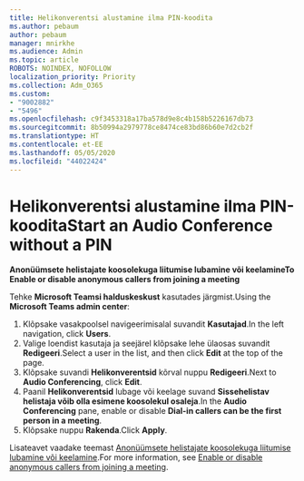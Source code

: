 ```yaml
---
title: Helikonverentsi alustamine ilma PIN-koodita
ms.author: pebaum
author: pebaum
manager: mnirkhe
ms.audience: Admin
ms.topic: article
ROBOTS: NOINDEX, NOFOLLOW
localization_priority: Priority
ms.collection: Adm_O365
ms.custom:
- "9002882"
- "5496"
ms.openlocfilehash: c9f3453318a17ba578d9e8c4b158b5226167db73
ms.sourcegitcommit: 8b50994a2979778ce8474ce83bd86b60e7d2cb2f
ms.translationtype: HT
ms.contentlocale: et-EE
ms.lasthandoff: 05/05/2020
ms.locfileid: "44022424"
---
```

# <a name="start-an-audio-conference-without-a-pin"></a><span data-ttu-id="1fe92-102">Helikonverentsi alustamine ilma PIN-koodita</span><span class="sxs-lookup"><span data-stu-id="1fe92-102">Start an Audio Conference without a PIN</span></span>

<span data-ttu-id="1fe92-103">**Anonüümsete helistajate koosolekuga liitumise lubamine või keelamine**</span><span class="sxs-lookup"><span data-stu-id="1fe92-103">**To Enable or disable anonymous callers from joining a meeting**</span></span>

<span data-ttu-id="1fe92-104">Tehke **Microsoft Teamsi halduskeskust** kasutades järgmist.</span><span class="sxs-lookup"><span data-stu-id="1fe92-104">Using the **Microsoft Teams admin center**:</span></span>

1. <span data-ttu-id="1fe92-105">Klõpsake vasakpoolsel navigeerimisalal suvandit **Kasutajad**.</span><span class="sxs-lookup"><span data-stu-id="1fe92-105">In the left navigation, click **Users**.</span></span>
2. <span data-ttu-id="1fe92-106">Valige loendist kasutaja ja seejärel klõpsake lehe ülaosas suvandit **Redigeeri**.</span><span class="sxs-lookup"><span data-stu-id="1fe92-106">Select a user in the list, and then click **Edit** at the top of the page.</span></span>
3. <span data-ttu-id="1fe92-107">Klõpsake suvandi **Helikonverentsid** kõrval nuppu **Redigeeri**.</span><span class="sxs-lookup"><span data-stu-id="1fe92-107">Next to **Audio Conferencing**, click **Edit**.</span></span>
4. <span data-ttu-id="1fe92-108">Paanil **Helikonverentsid** lubage või keelage suvand **Sissehelistav helistaja võib olla esimene koosolekul osaleja**.</span><span class="sxs-lookup"><span data-stu-id="1fe92-108">In the **Audio Conferencing** pane, enable or disable **Dial-in callers can be the first person in a meeting**.</span></span>
5. <span data-ttu-id="1fe92-109">Klõpsake nuppu **Rakenda**.</span><span class="sxs-lookup"><span data-stu-id="1fe92-109">Click **Apply**.</span></span>

<span data-ttu-id="1fe92-110">Lisateavet vaadake teemast [Anonüümsete helistajate koosolekuga liitumise lubamine või keelamine](https://docs.microsoft.com/microsoftteams/start-an-audio-conference-over-the-phone-without-a-pin-in-teams).</span><span class="sxs-lookup"><span data-stu-id="1fe92-110">For more information, see [Enable or disable anonymous callers from joining a meeting](https://docs.microsoft.com/microsoftteams/start-an-audio-conference-over-the-phone-without-a-pin-in-teams).</span></span>
